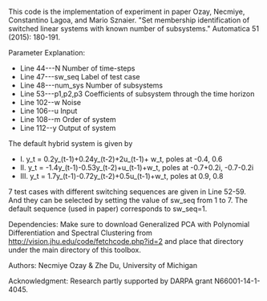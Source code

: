 This code is the implementation of experiment in paper 
Ozay, Necmiye, Constantino Lagoa, and Mario Sznaier. "Set membership identification of 
switched linear systems with known number of subsystems." Automatica 51 (2015): 180-191.

Parameter Explanation:
* Line 44---N         Number of time-steps
* Line 47---sw_seq    Label of test case
* Line 48---num_sys   Number of subsystems
* Line 53---p1,p2,p3  Coefficients of subsystem through the time horizon
* Line 102--w         Noise
* Line 106--u         Input
* Line 108--m         Order of system
* Line 112--y         Output of system

The default hybrid system is given by
* I.   y_t = 0.2y_(t-1)+0.24y_(t-2)+2u_(t-1)+ w_t, poles at -0.4, 0.6
* II.  y_t = -1.4y_(t-1)-0.53y_(t-2)+u_(t-1)+w_t, poles at -0.7+0.2i, -0.7-0.2i
* III. y_t = 1.7y_(t-1)-0.72y_(t-2)+0.5u_(t-1)+w_t, poles at 0.9, 0.8

7 test cases with different switching sequences are given in Line 52-59. And they can be
selected by setting the value of sw_seq from 1 to 7. The default sequence (used in paper)
corresponds to sw_seq=1.

Dependencies: Make sure to download Generalized PCA with Polynomial Differentiation and Spectral Clustering
from http://vision.jhu.edu/code/fetchcode.php?id=2 and place that directory under the main directory of
this toolbox.


Authors: Necmiye Ozay & Zhe Du, University of Michigan

Acknowledgment: Research partly supported by DARPA grant N66001-14-1-4045.